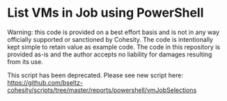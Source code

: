# List VMs in Job using PowerShell

Warning: this code is provided on a best effort basis and is not in any way officially supported or sanctioned by Cohesity. The code is intentionally kept simple to retain value as example code. The code in this repository is provided as-is and the author accepts no liability for damages resulting from its use.

This script has been deprecated. Please see new script here: <https://github.com/bseltz-cohesity/scripts/tree/master/reports/powershell/vmJobSelections>
